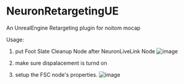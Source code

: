 # NeuronRetargetingUE
An UnrealEngine Retargeting plugin for noitom mocap

Usage:
1. put Foot Slate Cleanup Node after NeuronLiveLink Node
![image](https://user-images.githubusercontent.com/2877762/189868960-03788d9d-b07d-495a-9ed7-f644e161a4f5.png)

2. make sure dispalacement is turnd on

3. setup the FSC node's properties.
![image](https://user-images.githubusercontent.com/2877762/190944465-174dbe5f-7bd7-4730-b4ac-6008c4811c71.png)

